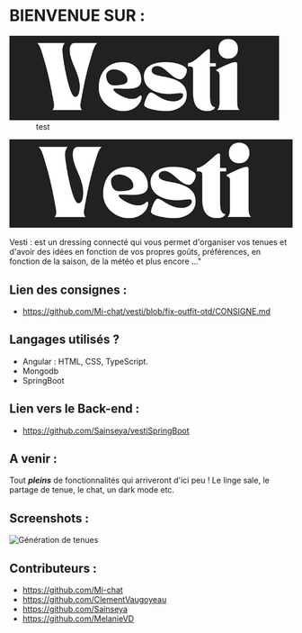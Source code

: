 # BIENVENUE SUR :

<div text-align= "center">
  <img src="https://github.com/Mi-chat/vesti/blob/fix-outfit-otd/src/assets/img/logo/logoVestiWhiteLittle.png" width="480" height="150"/>
</div>
&nbsp;&nbsp;&nbsp;&nbsp;&nbsp;&nbsp;&nbsp;&nbsp;&nbsp;&nbsp;&nbsp;&nbsp;test

<p align="center">
  <div style="text-align: center;">
    <img src="https://github.com/Mi-chat/vesti/blob/fix-outfit-otd/src/assets/img/logo/logoVestiWhiteLittle.png" >
  </div>
</p>


Vesti : est un dressing connecté qui vous permet d'organiser vos tenues et d'avoir des idées en fonction de vos propres goûts, préférences, en fonction de la saison, de la météo et plus encore ..."

## Lien des consignes :
+ https://github.com/Mi-chat/vesti/blob/fix-outfit-otd/CONSIGNE.md

## Langages utilisés ?
+ Angular : HTML, CSS, TypeScript.
+ Mongodb
+ SpringBoot

## Lien vers le Back-end :
+ https://github.com/Sainseya/vestiSpringBoot

## A venir :
Tout _**pleins**_ de fonctionnalités qui arriveront d'ici peu ! Le linge sale, le partage de tenue, le chat, un dark mode etc.

## Screenshots :
![Génération de tenues](https://github.com/Mi-chat/vesti/blob/fix-outfit-otd/src/assets/img/logo/Capture%20d'ecrans/Capture%20d'%C3%A9cran%202023-06-13%20100404.png)

## Contributeurs :
+ https://github.com/Mi-chat
+ https://github.com/ClementVaugoyeau
+ https://github.com/Sainseya
+ https://github.com/MelanieVD

